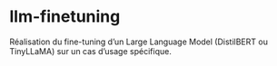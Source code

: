 # llm-finetuning
Réalisation du fine-tuning d’un Large Language Model (DistilBERT ou TinyLLaMA) sur un cas d’usage spécifique.
